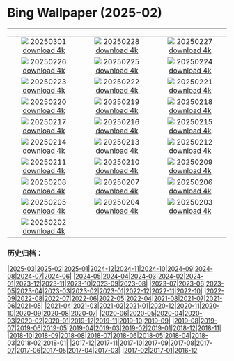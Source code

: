 # Bing Wallpaper (2025-02)
**************
| | | |
| :----: | :----: | :----: |
| ![](https://www.bing.com/th?id=OHR.MaligneLakeJasper_FR-FR2308232847_1920x1080.jpg) 20250301 [download 4k](https://www.bing.com/th?id=OHR.MaligneLakeJasper_FR-FR2308232847_UHD.jpg) | ![](https://www.bing.com/th?id=OHR.BhutanMonastery_FR-FR1020195060_1920x1080.jpg) 20250228 [download 4k](https://www.bing.com/th?id=OHR.BhutanMonastery_FR-FR1020195060_UHD.jpg) | ![](https://www.bing.com/th?id=OHR.PolarCub_FR-FR0353812683_1920x1080.jpg) 20250227 [download 4k](https://www.bing.com/th?id=OHR.PolarCub_FR-FR0353812683_UHD.jpg) |
| ![](https://www.bing.com/th?id=OHR.ArgyllStalker_FR-FR0089551685_1920x1080.jpg) 20250226 [download 4k](https://www.bing.com/th?id=OHR.ArgyllStalker_FR-FR0089551685_UHD.jpg) | ![](https://www.bing.com/th?id=OHR.MillauBridge_FR-FR5934709762_1920x1080.jpg) 20250225 [download 4k](https://www.bing.com/th?id=OHR.MillauBridge_FR-FR5934709762_UHD.jpg) | ![](https://www.bing.com/th?id=OHR.GiantCuttlefish_FR-FR8590035625_1920x1080.jpg) 20250224 [download 4k](https://www.bing.com/th?id=OHR.GiantCuttlefish_FR-FR8590035625_UHD.jpg) |
| ![](https://www.bing.com/th?id=OHR.MtFujiSunrise_FR-FR3629705815_1920x1080.jpg) 20250223 [download 4k](https://www.bing.com/th?id=OHR.MtFujiSunrise_FR-FR3629705815_UHD.jpg) | ![](https://www.bing.com/th?id=OHR.ChampakaSarasi_FR-FR2567169417_1920x1080.jpg) 20250222 [download 4k](https://www.bing.com/th?id=OHR.ChampakaSarasi_FR-FR2567169417_UHD.jpg) | ![](https://www.bing.com/th?id=OHR.MentonFestival_FR-FR5996828688_1920x1080.jpg) 20250221 [download 4k](https://www.bing.com/th?id=OHR.MentonFestival_FR-FR5996828688_UHD.jpg) |
| ![](https://www.bing.com/th?id=OHR.BlueNorway_FR-FR6545553571_1920x1080.jpg) 20250220 [download 4k](https://www.bing.com/th?id=OHR.BlueNorway_FR-FR6545553571_UHD.jpg) | ![](https://www.bing.com/th?id=OHR.IceHoleOtter_FR-FR7480810536_1920x1080.jpg) 20250219 [download 4k](https://www.bing.com/th?id=OHR.IceHoleOtter_FR-FR7480810536_UHD.jpg) | ![](https://www.bing.com/th?id=OHR.BlueBelize_FR-FR7135169329_1920x1080.jpg) 20250218 [download 4k](https://www.bing.com/th?id=OHR.BlueBelize_FR-FR7135169329_UHD.jpg) |
| ![](https://www.bing.com/th?id=OHR.Misotsuchi2025_FR-FR1372228903_1920x1080.jpg) 20250217 [download 4k](https://www.bing.com/th?id=OHR.Misotsuchi2025_FR-FR1372228903_UHD.jpg) | ![](https://www.bing.com/th?id=OHR.HumpbackMother_FR-FR6742238424_1920x1080.jpg) 20250216 [download 4k](https://www.bing.com/th?id=OHR.HumpbackMother_FR-FR6742238424_UHD.jpg) | ![](https://www.bing.com/th?id=OHR.CarnivalNice_FR-FR8752947591_1920x1080.jpg) 20250215 [download 4k](https://www.bing.com/th?id=OHR.CarnivalNice_FR-FR8752947591_UHD.jpg) |
| ![](https://www.bing.com/th?id=OHR.PenguinLove_FR-FR7793534409_1920x1080.jpg) 20250214 [download 4k](https://www.bing.com/th?id=OHR.PenguinLove_FR-FR7793534409_UHD.jpg) | ![](https://www.bing.com/th?id=OHR.LakeTyrrell_FR-FR7385244492_1920x1080.jpg) 20250213 [download 4k](https://www.bing.com/th?id=OHR.LakeTyrrell_FR-FR7385244492_UHD.jpg) | ![](https://www.bing.com/th?id=OHR.GalapagosIguana_FR-FR7185960680_1920x1080.jpg) 20250212 [download 4k](https://www.bing.com/th?id=OHR.GalapagosIguana_FR-FR7185960680_UHD.jpg) |
| ![](https://www.bing.com/th?id=OHR.YungangGrottoes_FR-FR6982379876_1920x1080.jpg) 20250211 [download 4k](https://www.bing.com/th?id=OHR.YungangGrottoes_FR-FR6982379876_UHD.jpg) | ![](https://www.bing.com/th?id=OHR.UmbrellaDay_FR-FR6755683409_1920x1080.jpg) 20250210 [download 4k](https://www.bing.com/th?id=OHR.UmbrellaDay_FR-FR6755683409_UHD.jpg) | ![](https://www.bing.com/th?id=OHR.AlstromPoint_FR-FR6504478404_1920x1080.jpg) 20250209 [download 4k](https://www.bing.com/th?id=OHR.AlstromPoint_FR-FR6504478404_UHD.jpg) |
| ![](https://www.bing.com/th?id=OHR.SnowySvaneti_FR-FR5675454162_1920x1080.jpg) 20250208 [download 4k](https://www.bing.com/th?id=OHR.SnowySvaneti_FR-FR5675454162_UHD.jpg) | ![](https://www.bing.com/th?id=OHR.LouvreRainyDay_FR-FR9439129374_1920x1080.jpg) 20250207 [download 4k](https://www.bing.com/th?id=OHR.LouvreRainyDay_FR-FR9439129374_UHD.jpg) | ![](https://www.bing.com/th?id=OHR.WhararikiBeach_FR-FR6142596123_1920x1080.jpg) 20250206 [download 4k](https://www.bing.com/th?id=OHR.WhararikiBeach_FR-FR6142596123_UHD.jpg) |
| ![](https://www.bing.com/th?id=OHR.ScottishSheep_FR-FR6098426442_1920x1080.jpg) 20250205 [download 4k](https://www.bing.com/th?id=OHR.ScottishSheep_FR-FR6098426442_UHD.jpg) | ![](https://www.bing.com/th?id=OHR.GoldenBridge_FR-FR5137269465_1920x1080.jpg) 20250204 [download 4k](https://www.bing.com/th?id=OHR.GoldenBridge_FR-FR5137269465_UHD.jpg) | ![](https://www.bing.com/th?id=OHR.RibbleheadViaduct_FR-FR4663739053_1920x1080.jpg) 20250203 [download 4k](https://www.bing.com/th?id=OHR.RibbleheadViaduct_FR-FR4663739053_UHD.jpg) |
| ![](https://www.bing.com/th?id=OHR.AustriaMarmot_FR-FR4256858728_1920x1080.jpg) 20250202 [download 4k](https://www.bing.com/th?id=OHR.AustriaMarmot_FR-FR4256858728_UHD.jpg) |  |  |

### 历史归档：

|[2025-03](/../2025-03/2025-03.md)|[2025-02](/2025-02.md)|[2025-01](/../2025-01/2025-01.md)|[2024-12](/../2024-12/2024-12.md)|[2024-11](/../2024-11/2024-11.md)|[2024-10](/../2024-10/2024-10.md)|[2024-09](/../2024-09/2024-09.md)|[2024-08](/../2024-08/2024-08.md)|[2024-07](/../2024-07/2024-07.md)|[2024-06](/../2024-06/2024-06.md)|
|[2024-05](/../2024-05/2024-05.md)|[2024-04](/../2024-04/2024-04.md)|[2024-03](/../2024-03/2024-03.md)|[2024-02](/../2024-02/2024-02.md)|[2024-01](/../2024-01/2024-01.md)|[2023-12](/../2023-12/2023-12.md)|[2023-11](/../2023-11/2023-11.md)|[2023-10](/../2023-10/2023-10.md)|[2023-09](/../2023-09/2023-09.md)|[2023-08](/../2023-08/2023-08.md)|
|[2023-07](/../2023-07/2023-07.md)|[2023-06](/../2023-06/2023-06.md)|[2023-05](/../2023-05/2023-05.md)|[2023-04](/../2023-04/2023-04.md)|[2023-03](/../2023-03/2023-03.md)|[2023-02](/../2023-02/2023-02.md)|[2023-01](/../2023-01/2023-01.md)|[2022-12](/../2022-12/2022-12.md)|[2022-11](/../2022-11/2022-11.md)|[2022-10](/../2022-10/2022-10.md)|
|[2022-09](/../2022-09/2022-09.md)|[2022-08](/../2022-08/2022-08.md)|[2022-07](/../2022-07/2022-07.md)|[2022-06](/../2022-06/2022-06.md)|[2022-05](/../2022-05/2022-05.md)|[2022-04](/../2022-04/2022-04.md)|[2021-08](/../2021-08/2021-08.md)|[2021-07](/../2021-07/2021-07.md)|[2021-06](/../2021-06/2021-06.md)|[2021-05](/../2021-05/2021-05.md)|
|[2021-04](/../2021-04/2021-04.md)|[2021-03](/../2021-03/2021-03.md)|[2021-02](/../2021-02/2021-02.md)|[2021-01](/../2021-01/2021-01.md)|[2020-12](/../2020-12/2020-12.md)|[2020-11](/../2020-11/2020-11.md)|[2020-10](/../2020-10/2020-10.md)|[2020-09](/../2020-09/2020-09.md)|[2020-08](/../2020-08/2020-08.md)|[2020-07](/../2020-07/2020-07.md)|
|[2020-06](/../2020-06/2020-06.md)|[2020-05](/../2020-05/2020-05.md)|[2020-04](/../2020-04/2020-04.md)|[2020-03](/../2020-03/2020-03.md)|[2020-02](/../2020-02/2020-02.md)|[2020-01](/../2020-01/2020-01.md)|[2019-12](/../2019-12/2019-12.md)|[2019-11](/../2019-11/2019-11.md)|[2019-10](/../2019-10/2019-10.md)|[2019-09](/../2019-09/2019-09.md)|
|[2019-08](/../2019-08/2019-08.md)|[2019-07](/../2019-07/2019-07.md)|[2019-06](/../2019-06/2019-06.md)|[2019-05](/../2019-05/2019-05.md)|[2019-04](/../2019-04/2019-04.md)|[2019-03](/../2019-03/2019-03.md)|[2019-02](/../2019-02/2019-02.md)|[2019-01](/../2019-01/2019-01.md)|[2018-12](/../2018-12/2018-12.md)|[2018-11](/../2018-11/2018-11.md)|
|[2018-10](/../2018-10/2018-10.md)|[2018-09](/../2018-09/2018-09.md)|[2018-08](/../2018-08/2018-08.md)|[2018-07](/../2018-07/2018-07.md)|[2018-06](/../2018-06/2018-06.md)|[2018-05](/../2018-05/2018-05.md)|[2018-04](/../2018-04/2018-04.md)|[2018-03](/../2018-03/2018-03.md)|[2018-02](/../2018-02/2018-02.md)|[2018-01](/../2018-01/2018-01.md)|
|[2017-12](/../2017-12/2017-12.md)|[2017-11](/../2017-11/2017-11.md)|[2017-10](/../2017-10/2017-10.md)|[2017-09](/../2017-09/2017-09.md)|[2017-08](/../2017-08/2017-08.md)|[2017-07](/../2017-07/2017-07.md)|[2017-06](/../2017-06/2017-06.md)|[2017-05](/../2017-05/2017-05.md)|[2017-04](/../2017-04/2017-04.md)|[2017-03](/../2017-03/2017-03.md)|
|[2017-02](/../2017-02/2017-02.md)|[2017-01](/../2017-01/2017-01.md)|[2016-12](/../2016-12/2016-12.md)